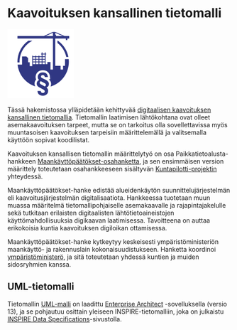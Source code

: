# Kaavoituksen kansallinen tietomalli

![Maankäyttöpäätökset-logo](docs/images/maankayttopaatokset_logo_small.png)

Tässä hakemistossa ylläpidetään kehittyvää [digitaalisen kaavoituksen kansallinen tietomallia](https://ym-rakennettu-ymparisto.github.io/kaavatietomalli/). Tietomallin laatimisen lähtökohtana ovat olleet asemakaavoituksen tarpeet, mutta se on tarkoitus olla sovellettavissa myös muuntasoisen kaavoituksen tarpeisiin määrittelemällä ja valitsemalla käyttöön sopivat koodilistat.

Kaavoituksen kansallisen tietomallin määrittelytyö on osa Paikkatietoalusta-hankkeen [Maankäyttöpäätökset-osahanketta](http://maankaytto.paikkatietoalusta.fi/), ja sen ensimmäisen version määrittely toteutetaan osahankkeeseen sisältyvän [Kuntapilotti-projektin](http://maankaytto.paikkatietoalusta.fi/kuntapilotti) yhteydessä.

Maankäyttöpäätökset-hanke edistää alueidenkäytön suunnittelujärjestelmän eli kaavoitusjärjestelmän digitalisaatiota. Hankkeessa tuotetaan muun muassa määritelmä tietomallipohjaiselle asemakaavalle ja rajapintajakelulle sekä tutkitaan erilaisten digitaalisten lähtötietoaineistojen käyttömahdollisuuksia digikaavan laatimisessa. Tavoitteena on auttaa erikokoisia kuntia kaavoituksen digiloikan ottamisessa.

Maankäyttöpäätökset-hanke kytkeytyy keskeisesti ympäristöministeriön maankäyttö- ja rakennuslain kokonaisuudistukseen. Hanketta koordinoi [ympäristöministerö](http://www.ym.fi/), ja sitä toteutetaan yhdessä kuntien ja muiden sidosryhmien kanssa.

## UML-tietomalli

Tietomallin [UML-malli](uml/kaavoituksen_kansallinen_tietomalli.eap) on laadittu [Enterprise Architect](http://sparxsystems.com/products/ea/) -sovelluksella (versio 13), ja se pohjautuu osittain yleiseen INSPIRE-tietomalliin, joka on julkaistu [INSPIRE Data Specifications](https://inspire.ec.europa.eu/Data-Models/Data-Specifications/2892)-sivustolla.

